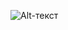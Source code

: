 ![Alt-текст](https://sun1-96.userapi.com/impg/uhTvJrPPA8FX_zdQQO_i2JucJkd_cc8USebnaQ/SjF3oNSSWbE.jpg?size=1200x1600&quality=96&sign=8c2c0fae7d89678281fb91d79d03deef&type=album "a1r")
